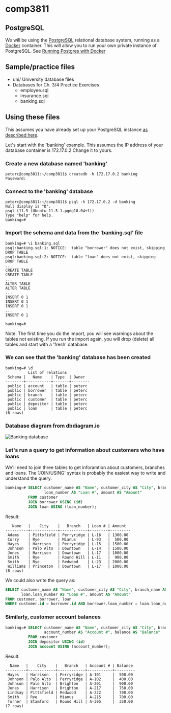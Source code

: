 # comp3811

## PostgreSQL

We will be using the [PostgreSQL](https://postgresql.org) relational database system, running as a 
[Docker](https://docs.docker.com/engine/) container. This will allow you to run your own private instance of PostgreSQL.
See [Running Postgres with Docker](postgres_docker.md)

## Sample/practice files

* uni/ University database files
* Databases for Ch. 3/4 Practice Exercises
  * employee.sql
  * insurance.sql
  * banking.sql 

## Using these files

This assumes you have already set up your PostgreSQL instance [as described here](postgres_docker.md).

Let's start with the 'banking' example. This assumes the IP address of your database container is 172.17.0.2
Change it to yours.

### Create a new database named 'banking'

```
peterc@comp3811:~/comp3811$ createdb -h 172.17.0.2 banking
Password:
```

### Connect to the 'banking' database

```
peterc@comp3811:~/comp3811$ psql -h 172.17.0.2 -d banking
Null display is "Ø".
psql (11.5 (Ubuntu 11.5-1.pgdg18.04+1))
Type "help" for help.
banking=#
```

### Import the schema and data from the 'banking.sql' file

```
banking=# \i banking.sql
psql:banking.sql:1: NOTICE:  table "borrower" does not exist, skipping
DROP TABLE
psql:banking.sql:2: NOTICE:  table "loan" does not exist, skipping
DROP TABLE
...
CREATE TABLE
CREATE TABLE
...
ALTER TABLE
ALTER TABLE
...
INSERT 0 1
INSERT 0 1
INSERT 0 1
...
INSERT 0 1

banking=#
```

Note: The first time you do the import, you will see warnings about the tables not existing. 
If you run the import again, you will drop (delete) all tables and start with a 'fresh' database.

### We can see that the 'banking' database has been created
```
banking=# \d
          List of relations
 Schema |   Name    | Type  | Owner
--------+-----------+-------+--------
 public | account   | table | peterc
 public | borrower  | table | peterc
 public | branch    | table | peterc
 public | customer  | table | peterc
 public | depositor | table | peterc
 public | loan      | table | peterc
(6 rows)
```
### Database diagram from dbdiagram.io
![Banking database](https://github.com/pcrawshaw/comp3811/blob/master/banking.png "Banking database")


### Let's run a query to get information about customers who have loans
We'll need to join three tables to get inforamtion about customers, branches and loans.
The 'JOIN/USING' syntax is probably the easiest way to write and understand the query.
```sql
banking=# SELECT customer_name AS "Name", customer_city AS "City", branch_name AS "Branch", 
                 loan_number AS "Loan #", amount AS "Amount" 
          FROM customer 
          JOIN borrower USING (id) 
          JOIN loan USING (loan_number);
```
Result:
```
   Name   |    City    |   Branch   | Loan # | Amount
----------+------------+------------+--------+---------
 Adams    | Pittsfield | Perryridge | L-16   | 1300.00
 Curry    | Rye        | Mianus     | L-93   |  500.00
 Hayes    | Harrison   | Perryridge | L-15   | 1500.00
 Johnson  | Palo Alto  | Downtown   | L-14   | 1500.00
 Jones    | Harrison   | Downtown   | L-17   | 1000.00
 Smith    | Rye        | Round Hill | L-11   |  900.00
 Smith    | Rye        | Redwood    | L-23   | 2000.00
 Williams | Princeton  | Downtown   | L-17   | 1000.00
(8 rows)
```

We could also write the query as:
```sql
SELECT customer_name AS "Name", customer_city AS "City", branch_name AS "Branch", 
       loan.loan_number AS "Loan #", amount AS "Amount" 
FROM customer, borrower, loan
WHERE customer.id = borrower.id AND borrower.loan_number = loan.loan_number;
```

### Similarly, customer account balances
```sql
banking=# SELECT customer_name AS "Name", customer_city AS "City", branch_name AS "Branch", 
                 account_number AS "Account #", balance AS "Balance" 
          FROM customer 
          JOIN depositor USING (id) 
          JOIN account USING (account_number);
```
Result:
```
  Name   |    City    |   Branch   | Account # | Balance
---------+------------+------------+-----------+---------
 Hayes   | Harrison   | Perryridge | A-101     |  500.00
 Johnson | Palo Alto  | Perryridge | A-102     |  400.00
 Johnson | Palo Alto  | Brighton   | A-201     |  900.00
 Jones   | Harrison   | Brighton   | A-217     |  750.00
 Lindsay | Pittsfield | Redwood    | A-222     |  700.00
 Smith   | Rye        | Mianus     | A-215     |  700.00
 Turner  | Stamford   | Round Hill | A-305     |  350.00
(7 rows)
```
